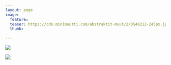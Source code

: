 ```yaml
---
layout: page
image:
  feature:
  teaser: https://cdn.minimuutti.com/abstraktit-muut/2/DS48212-245px.jpg
  thumb:

---
```


![](https://cdn.minimuutti.com/abstraktit-muut/2/DS48210-800px.jpg)

![](https://cdn.minimuutti.com/abstraktit-muut/2/DS48212-800px.jpg)
